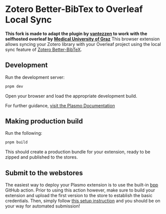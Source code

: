 # Zotero Better-BibTex to Overleaf Local Sync

**This fork is made to adapt the plugin by [vantezzen](https://github.com/vantezzen/zotero-better-bibtex-to-overleaf) to work with the selfhosted overleaf by [Medical University of Graz](https://medunigraz.at)**
This browser extension allows syncing your Zotero library with your Overleaf project using the local sync feature of [Zotero Better-BibTeX](https://retorque.re/zotero-better-bibtex/).

## Development

Run the development server:

```bash
pnpm dev
```

Open your browser and load the appropriate development build.

For further guidance, [visit the Plasmo Documentation](https://docs.plasmo.com/)

## Making production build

Run the following:

```bash
pnpm build
```

This should create a production bundle for your extension, ready to be zipped and published to the stores.

## Submit to the webstores

The easiest way to deploy your Plasmo extension is to use the built-in [bpp](https://bpp.browser.market) GitHub action. Prior to using this action however, make sure to build your extension and upload the first version to the store to establish the basic credentials. Then, simply follow [this setup instruction](https://docs.plasmo.com/framework/workflows/submit) and you should be on your way for automated submission!
